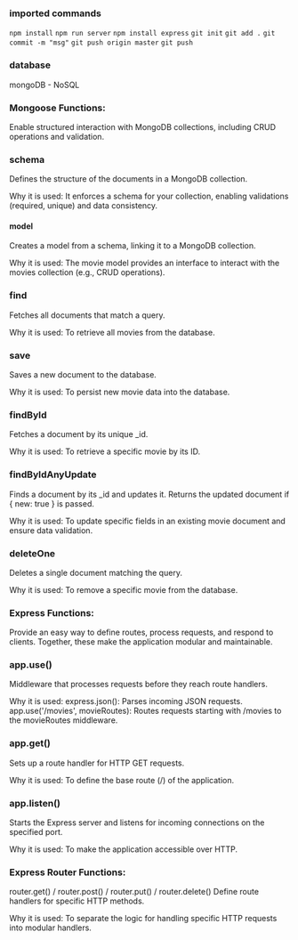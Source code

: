 
### imported commands

`npm install`
`npm run server`
`npm install express`
`git init`
`git add .`
`git commit -m "msg"`
`git push origin master` 
`git push`


### database

mongoDB - NoSQL


### Mongoose Functions: 
Enable structured interaction with MongoDB collections, including CRUD operations and validation.


### schema
Defines the structure of the documents in a MongoDB collection.

Why it is used: It enforces a schema for your collection, enabling validations (required, unique) and data consistency.

#### model
Creates a model from a schema, linking it to a MongoDB collection.

Why it is used: The movie model provides an interface to interact with the movies collection 
(e.g., CRUD operations).

### find
Fetches all documents that match a query.

Why it is used: To retrieve all movies from the database.

### save
Saves a new document to the database.

Why it is used: To persist new movie data into the database.

### findById
Fetches a document by its unique _id.

Why it is used: To retrieve a specific movie by its ID.

### findByIdAnyUpdate
Finds a document by its _id and updates it. Returns the updated document if { new: true } is passed.

Why it is used: To update specific fields in an existing movie document and ensure data validation.

### deleteOne
Deletes a single document matching the query.

Why it is used: To remove a specific movie from the database.

### Express Functions:
Provide an easy way to define routes, process requests, and respond to clients. Together, these make the application modular and maintainable.

### app.use()
Middleware that processes requests before they reach route handlers.

Why it is used:
express.json(): Parses incoming JSON requests.
app.use('/movies', movieRoutes): Routes requests starting with /movies to the movieRoutes middleware.

### app.get()
Sets up a route handler for HTTP GET requests.

Why it is used: To define the base route (/) of the application.


### app.listen()
Starts the Express server and listens for incoming connections on the specified port.

Why it is used: To make the application accessible over HTTP.


### Express Router Functions:
router.get() / router.post() / router.put() / router.delete()
Define route handlers for specific HTTP methods.

Why it is used: To separate the logic for handling specific HTTP requests into modular handlers.